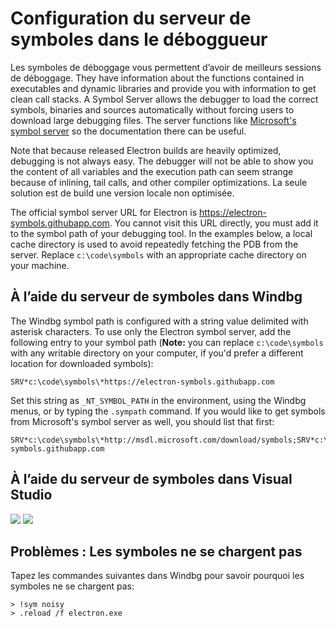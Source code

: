 # Configuration du serveur de symboles dans le déboggueur

Les symboles de déboggage vous permettent d’avoir de meilleurs sessions de déboggage. They have information about the functions contained in executables and dynamic libraries and provide you with information to get clean call stacks. A Symbol Server allows the debugger to load the correct symbols, binaries and sources automatically without forcing users to download large debugging files. The server functions like [Microsoft's symbol server](http://support.microsoft.com/kb/311503) so the documentation there can be useful.

Note that because released Electron builds are heavily optimized, debugging is not always easy. The debugger will not be able to show you the content of all variables and the execution path can seem strange because of inlining, tail calls, and other compiler optimizations. La seule solution est de build une version locale non optimisée.

The official symbol server URL for Electron is https://electron-symbols.githubapp.com. You cannot visit this URL directly, you must add it to the symbol path of your debugging tool. In the examples below, a local cache directory is used to avoid repeatedly fetching the PDB from the server. Replace `c:\code\symbols` with an appropriate cache directory on your machine.

## À l’aide du serveur de symboles dans Windbg

The Windbg symbol path is configured with a string value delimited with asterisk characters. To use only the Electron symbol server, add the following entry to your symbol path (**Note:** you can replace `c:\code\symbols` with any writable directory on your computer, if you'd prefer a different location for downloaded symbols):

    SRV*c:\code\symbols\*https://electron-symbols.githubapp.com
    

Set this string as `_NT_SYMBOL_PATH` in the environment, using the Windbg menus, or by typing the `.sympath` command. If you would like to get symbols from Microsoft's symbol server as well, you should list that first:

    SRV*c:\code\symbols\*http://msdl.microsoft.com/download/symbols;SRV*c:\code\symbols\*https://electron-symbols.githubapp.com
    

## À l’aide du serveur de symboles dans Visual Studio

<img src='https://mdn.mozillademos.org/files/733/symbol-server-vc8express-menu.jpg' /> <img src='https://mdn.mozillademos.org/files/2497/2005_options.gif' />

## Problèmes : Les symboles ne se chargent pas

Tapez les commandes suivantes dans Windbg pour savoir pourquoi les symboles ne se chargent pas:

    > !sym noisy
    > .reload /f electron.exe